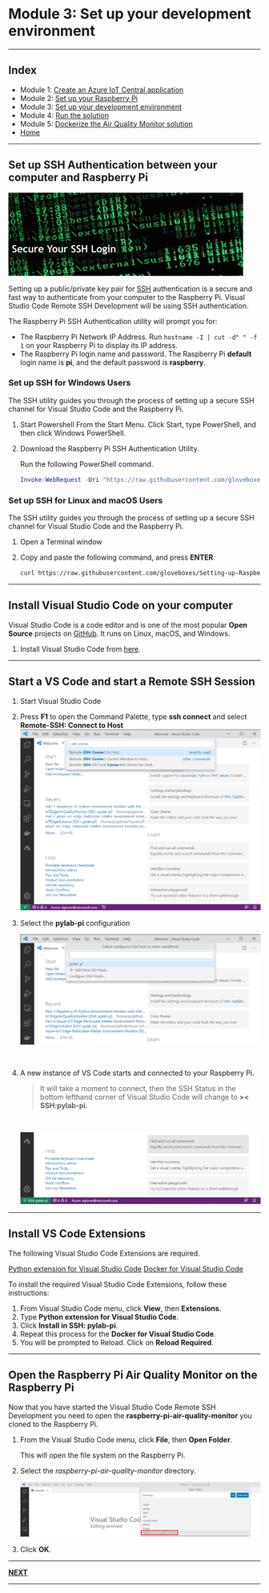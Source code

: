# Module 3: Set up your development environment

---

## Index

* Module 1: [Create an Azure IoT Central application](../module_1_create_iot_hub/README.md)
* Module 2: [Set up your Raspberry Pi](../module_2_set_up_raspberry_pi/README.md)
* Module 3: [Set up your development environment](../module_3_set_up_computer/README.md)
* Module 4: [Run the solution](../module_4_building_the_solution/README.md)
* Module 5: [Dockerize the Air Quality Monitor solution](../module_5_docker/README.md)
* [Home](../../README.md)

---

## Set up SSH Authentication between your computer and Raspberry Pi

![ssh login](../resources/ssh-login.jpg)

Setting up a public/private key pair for [SSH](https://en.wikipedia.org/wiki/Secure_Shell) authentication is a secure and fast way to authenticate from your computer to the Raspberry Pi. Visual Studio Code Remote SSH Development will be using SSH authentication.

The Raspberry Pi SSH Authentication utility will prompt you for:

* The Raspberry Pi Network IP Address. Run ```hostname -I | cut -d" " -f 1``` on your Raspberry Pi to display its IP address.
* The Raspberry Pi login name and password. The Raspberry Pi **default** login name is **pi**, and the default password is **raspberry**.

### Set up SSH for Windows Users

The SSH utility guides you through the process of setting up a secure SSH channel for Visual Studio Code and the Raspberry Pi.

1. Start Powershell
    From the Start Menu. Click Start, type PowerShell, and then click Windows PowerShell.
2. Download the Raspberry Pi SSH Authentication Utility.

    Run the following PowerShell command.

    ```powershell
    Invoke-WebRequest -Uri "https://raw.githubusercontent.com/gloveboxes/Setting-up-Raspberry-Pi-SSH-Authentication/master/windows-ssh-setup.cmd" -OutFile "windows-ssh-setup.cmd" ; .\windows-ssh-setup.cmd
    ```

### Set up SSH for Linux and macOS Users

The SSH utility guides you through the process of setting up a secure SSH channel for Visual Studio Code and the Raspberry Pi.

1. Open a Terminal window
2. Copy and paste the following command, and press **ENTER**

    ```bash
    curl https://raw.githubusercontent.com/gloveboxes/Setting-up-Raspberry-Pi-SSH-Authentication/master/ssh-setup.sh | bash
    ```

---

## Install Visual Studio Code on your computer

Visual Studio Code is a code editor and is one of the most popular **Open Source** projects on [GitHub](https://github.com/microsoft/vscode). It runs on Linux, macOS, and Windows.

1. Install Visual Studio Code from [here](https://code.visualstudio.com/?WT.mc_id=julyot-aqm-dglover).

---

## Start a VS Code and start a Remote SSH Session

1. Start Visual Studio Code
2. Press **F1** to open the Command Palette, type **ssh connect** and select **Remote-SSH: Connect to Host**
    ![](../resources/vs-code-remote-ssh-start.png)

3. Select the **pylab-pi** configuration
    <br/>

    ![open the ssh project](../resources/vs-code-open-ssh-connection.png)

    <br/>
4. A new instance of VS Code starts and connected to your Raspberry Pi.

    > It will take a moment to connect, then the SSH Status in the bottom lefthand corner of Visual Studio Code will change to **>< SSH:pylab-pi**.
    <br/>

    ![](../resources/vs-code-remote-ssh-connected.png)

---

## Install VS Code Extensions

The following Visual Studio Code Extensions are required.

[Python extension for Visual Studio Code](https://marketplace.visualstudio.com/items?itemName=ms-python.python&WT.mc_id=julyot-aqm-dglover)
[Docker for Visual Studio Code](https://marketplace.visualstudio.com/items?itemName=ms-azuretools.vscode-docker&WT.mc_id=julyot-aqm-dglover)

To install the required Visual Studio Code Extensions, follow these instructions:

1. From Visual Studio Code menu, click **View**, then **Extensions**.
2. Type **Python extension for Visual Studio Code**.
3. Click **Install in SSH: pylab-pi**.
4. Repeat this process for the **Docker for Visual Studio Code**.
5. You will be prompted to Reload. Click on **Reload Required**.

---

## Open the Raspberry Pi Air Quality Monitor on the Raspberry Pi

Now that you have started the Visual Studio Code Remote SSH Development you need to open the **raspberry-pi-air-quality-monitor** you cloned to the Raspberry Pi.

1. From the Visual Studio Code menu, click **File**, then **Open Folder**.

    This will open the file system on the Raspberry Pi.

2. Select the *raspberry-pi-air-quality-monitor* directory.

    ![](../resources/vs-code-open-solution.png)

3. Click **OK**.

---

**[NEXT](../module_4_building_the_solution/README.md)**

---
